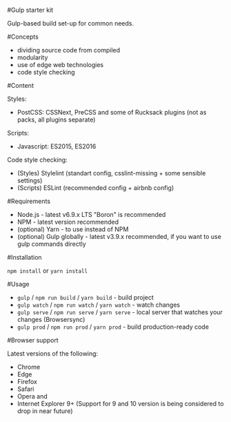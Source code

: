 #Gulp starter kit

Gulp-based build set-up for common needs.

#Concepts
- dividing source code from compiled
- modularity
- use of edge web technologies
- code style checking

#Content

Styles: 
- PostCSS: CSSNext, PreCSS and some of Rucksack plugins (not as packs, all plugins separate)

Scripts: 
- Javascript: ES2015, ES2016

Code style checking:
- (Styles) Stylelint (standart config, csslint-missing + some sensible settings)
- (Scripts) ESLint (recommended config + airbnb config)

#Requirements
- Node.js - latest v6.9.x LTS "Boron" is recommended
- NPM - latest version recommended
- (optional) Yarn - to use instead of NPM
- (optional) Gulp globally - latest v3.9.x recommended, if you want to use gulp commands directly

#Installation

`npm install` or `yarn install`

#Usage

- `gulp` / `npm run build` / `yarn build` - build project
- `gulp watch` / `npm run watch` / `yarn watch` - watch changes
- `gulp serve` / `npm run serve` / `yarn serve` - local server that watches your changes (Browsersync)
- `gulp prod` / `npm run prod` / `yarn prod` - build production-ready code

#Browser support

Latest versions of the following:
- Chrome
- Edge
- Firefox
- Safari
- Opera
and
- Internet Explorer 9+ (Support for 9 and 10 version is being considered to drop in near future)
